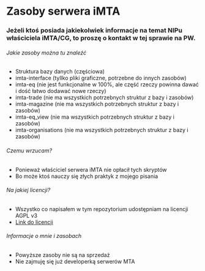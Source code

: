 # Zasoby serwera iMTA

### Jeżeli ktoś posiada jakiekolwiek informacje na temat NIPu właściciela iMTA/CG, to proszę o kontakt w tej sprawie na PW.

###### Jakie zasoby można tu znaleźć

  - Struktura bazy danych (częściowa)
  - imta-interface (tyllko pliki graficzne, potrzebne do innych zasobów)
  - imta-eq (nie jest funkcjonalne w 100%, ale część rzeczy powinna dawać i dość łatwo dodawać nowe rzeczy)
  - imta-trade (nie ma wszystkich potrzebnych struktur z bazy i zasobów)
  - imta-magazine (nie ma wszystkich potrzebnych struktur z bazy i zasobów)
  - imta-eq_view (nie ma wszystkich potrzebnych struktur z bazy i zasobów)
  - imta-organisations (nie ma wszystkich potrzebnych struktur z bazy i zasobów)

###### Czemu wrzucam?

  - Ponieważ właściciel serwera iMTA nie opłacił tych skryptów
  - Bo może ktoś nauczy się złych praktyk z mojego pisania

###### Na jakiej licencji?

  - Wszystko co napisałem w tym repozytorium udostępniam na licencji AGPL v3
  - [Link do licencji]

###### Informacje o mnie i zasobach

  - Powyższe zasoby nie są na sprzedaż
  - Nie zajmuję się już developerką serwerów MTA

   [Link do licencji]: <https://www.gnu.org/licenses/agpl-3.0.en.html>
